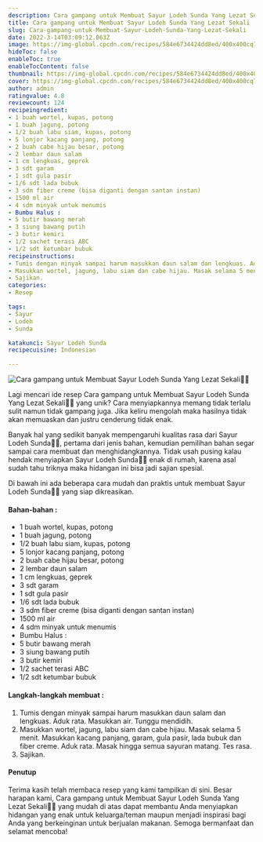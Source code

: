 ```yaml
---
description: Cara gampang untuk Membuat Sayur Lodeh Sunda Yang Lezat Sekali"
title: Cara gampang untuk Membuat Sayur Lodeh Sunda Yang Lezat Sekali
slug: Cara-gampang-untuk-Membuat-Sayur-Lodeh-Sunda-Yang-Lezat-Sekali
date: 2022-3-14T03:09:12.063Z
image: https://img-global.cpcdn.com/recipes/584e6734424dd8ed/400x400cq70/photo.jpg
hideToc: false
enableToc: true
enableTocContent: false
thumbnail: https://img-global.cpcdn.com/recipes/584e6734424dd8ed/400x400cq70/photo.jpg
cover: https://img-global.cpcdn.com/recipes/584e6734424dd8ed/400x400cq70/photo.jpg
author: admin
ratingvalue: 4.8
reviewcount: 124
recipeingredient:
- 1 buah wortel, kupas, potong
- 1 buah jagung, potong
- 1/2 buah labu siam, kupas, potong
- 5 lonjor kacang panjang, potong
- 2 buah cabe hijau besar, potong
- 2 lembar daun salam
- 1 cm lengkuas, geprek
- 3 sdt garam
- 1 sdt gula pasir
- 1/6 sdt lada bubuk
- 3 sdm fiber creme (bisa diganti dengan santan instan)
- 1500 ml air
- 4 sdm minyak untuk menumis
- Bumbu Halus :
- 5 butir bawang merah
- 3 siung bawang putih
- 3 butir kemiri
- 1/2 sachet terasi ABC
- 1/2 sdt ketumbar bubuk
recipeinstructions:
- Tumis dengan minyak sampai harum masukkan daun salam dan lengkuas. Aduk rata. Masukkan air. Tunggu mendidih.
- Masukkan wortel, jagung, labu siam dan cabe hijau. Masak selama 5 menit. Masukkan kacang panjang, garam, gula pasir, lada bubuk dan fiber creme. Aduk rata. Masak hingga semua sayuran matang. Tes rasa.
- Sajikan.
categories:
- Resep

tags:
- Sayur
- Lodeh
- Sunda

katakunci: Sayur Lodeh Sunda
recipecuisine: Indonesian

---
```


![Cara gampang untuk Membuat Sayur Lodeh Sunda Yang Lezat Sekali👩‍🍳](https://img-global.cpcdn.com/recipes/584e6734424dd8ed/400x400cq70/photo.jpg)

Lagi mencari ide resep Cara gampang untuk Membuat Sayur Lodeh Sunda Yang Lezat Sekali👩‍🍳 yang unik? Cara menyiapkannya memang tidak terlalu sulit namun tidak gampang juga. Jika keliru mengolah maka hasilnya tidak akan memuaskan dan justru cenderung tidak enak.

Banyak hal yang sedikit banyak mempengaruhi kualitas rasa dari Sayur Lodeh Sunda👩‍🍳, pertama dari jenis bahan, kemudian pemilihan bahan segar sampai cara membuat dan menghidangkannya. Tidak usah pusing kalau hendak menyiapkan Sayur Lodeh Sunda👩‍🍳 enak di rumah, karena asal sudah tahu triknya maka hidangan ini bisa jadi sajian spesial.

Di bawah ini ada beberapa cara mudah dan praktis untuk membuat Sayur Lodeh Sunda👩‍🍳 yang siap dikreasikan.

<!--inarticleads1-->

#### Bahan-bahan :

- 1 buah wortel, kupas, potong
- 1 buah jagung, potong
- 1/2 buah labu siam, kupas, potong
- 5 lonjor kacang panjang, potong
- 2 buah cabe hijau besar, potong
- 2 lembar daun salam
- 1 cm lengkuas, geprek
- 3 sdt garam
- 1 sdt gula pasir
- 1/6 sdt lada bubuk
- 3 sdm fiber creme (bisa diganti dengan santan instan)
- 1500 ml air
- 4 sdm minyak untuk menumis
- Bumbu Halus :
- 5 butir bawang merah
- 3 siung bawang putih
- 3 butir kemiri
- 1/2 sachet terasi ABC
- 1/2 sdt ketumbar bubuk

<!--inarticleads2-->

#### Langkah-langkah membuat :

1. Tumis dengan minyak sampai harum masukkan daun salam dan lengkuas. Aduk rata. Masukkan air. Tunggu mendidih.
1. Masukkan wortel, jagung, labu siam dan cabe hijau. Masak selama 5 menit. Masukkan kacang panjang, garam, gula pasir, lada bubuk dan fiber creme. Aduk rata. Masak hingga semua sayuran matang. Tes rasa.
1. Sajikan.

#### Penutup

Terima kasih telah membaca resep yang kami tampilkan di sini. Besar harapan kami, Cara gampang untuk Membuat Sayur Lodeh Sunda Yang Lezat Sekali👩‍🍳 yang mudah di atas dapat membantu Anda menyiapkan hidangan yang enak untuk keluarga/teman maupun menjadi inspirasi bagi Anda yang berkeinginan untuk berjualan makanan. Semoga bermanfaat dan selamat mencoba!